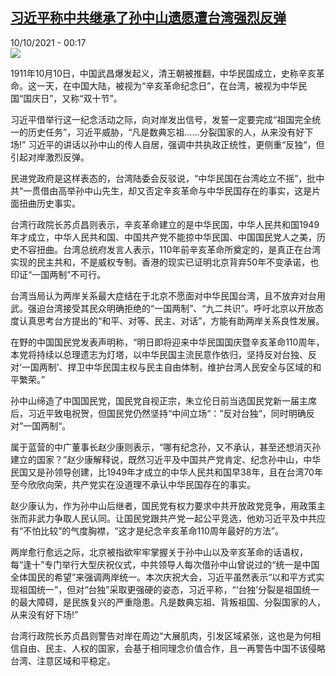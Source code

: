 <!--1633819502000-->
[习近平称中共继承了孙中山遗愿遭台湾强烈反弹](https://www.rfi.fr/cn/%E4%B8%AD%E5%9B%BD/20211009-%E4%B9%A0%E8%BF%91%E5%B9%B3%E7%A7%B0%E4%B8%AD%E5%85%B1%E7%BB%A7%E6%89%BF%E4%BA%86%E5%AD%99%E4%B8%AD%E5%B1%B1%E9%81%97%E6%84%BF%E9%81%AD%E5%8F%B0%E6%B9%BE%E5%BC%BA%E7%83%88%E5%8F%8D%E5%BC%B9)
------

<div>10/10/2021 - 00:17</div><img src="https://s.rfi.fr/media/display/95678770-294e-11ec-9443-005056a90284/60c9d4b8f99da4b585d0d15564c881cd%20%281%29.jpg"><div ><p>1911年10月10日，中国武昌爆发起义，清王朝被推翻，中华民国成立，史称辛亥革命。这一天，在中国大陆，被视为“辛亥革命纪念日”，在台湾，被视为中华民国“国庆日”，又称“双十节”。</p><p>习近平借举行这一纪念活动之际，向对岸发出信号，发誓一定要完成“祖国完全统一的历史任务”，习近平威胁，“凡是数典忘祖……分裂国家的人，从来没有好下场!” 习近平的讲话以孙中山的传人自居，强调中共执政正统性，更侧重“反独“，但引起对岸激烈反弹。</p><p>民进党政府是这样表态的，台湾陆委会反驳说，“中华民国在台湾屹立不摇”，批中共“一贯借由高举孙中山先生，却又否定辛亥革命与中华民国存在的事实，这是片面扭曲历史事实。</p><p>台湾行政院长苏贞昌则表示，辛亥革命建立的是中华民国，中华人民共和国1949年才成立，中华人民共和国、中国共产党不能掠中华民国、中国国民党人之美，历史不容扭曲。台湾总统府发言人表示，110年前辛亥革命所奠定的，是真正在台湾实现的民主共和，不是威权专制。香港的现实已证明北京背弃50年不变承诺，也印证“一国两制”不可行。</p><p>台湾当局认为两岸关系最大症结在于北京不愿面对中华民国台湾，且不放弃对台用武。强迫台湾接受其民众明确拒绝的“一国两制”、“九二共识”。呼吁北京以开放态度认真思考台方提出的“和平、对等、民主、对话”，方能有助两岸关系良性发展。</p><p>在野的中国国民党发表声明称，“明日即将迎来中华民国国庆暨辛亥革命110周年，本党将持续以总理遗志为灯塔，以中华民国主流民意作依归，坚持反对台独、反对‘一国两制’、捍卫中华民国主权与民主自由体制，维护台湾人民安全与区域的和平繁荣。”</p><p>孙中山缔造了中国国民党，国民党自视正宗，朱立伦日前当选国民党新一届主席后，习近平致电祝贺，但国民党仍然坚持“中间立场“：”反对台独“，同时明确反对”一国两制“。</p><p>属于蓝营的中广董事长赵少康则表示，“哪有纪念孙，又不承认，甚至还想消灭孙建立的国家？”赵少康解释说，既然习近平及中国共产党肯定、纪念孙中山，中华民国又是孙领导创建，比1949年才成立的中华人民共和国早38年，且在台湾70年至今欣欣向荣，共产党实在没道理不承认中华民国存在的事实。</p><p>赵少康认为，作为孙中山后继者，国民党有权力要求中共开放政党竞争，用政策主张而非武力争取人民认同。让国民党跟共产党一起公平竞选，他劝习近平及中共应有“不怕比较”的气度胸襟，“这才是纪念辛亥革命110周年最好的方法”。</p><p>两岸愈行愈远之际，北京被指欲牢牢掌握关于孙中山以及辛亥革命的话语权，每“逢十”专门举行大型庆祝仪式，中共领导人每次借孙中山曾说过的“统一是中国全体国民的希望”来强调两岸统一。本次庆祝大会，习近平虽然表示“以和平方式实现祖国统一”，但对“台独”采取更强硬的姿态，习近平称，“‘台独’分裂是祖国统一的最大障碍，是民族复兴的严重隐患。凡是数典忘祖、背叛祖国、分裂国家的人，从来没有好下场!”</p><p>台湾行政院长苏贞昌则警告对岸在周边“大展肌肉，引发区域紧张，这也是为何相信自由、民主、人权的国家，会基于相同理念价值合作，且一再警告中国不该侵略台湾、注意区域和平稳定。</p><div data-selfpromo-newsletter></div><div data-selfpromo-app></div></div>
